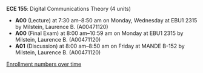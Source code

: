 **ECE 155**: Digital Communications Theory (4 units)

- **A00** (Lecture) at 7:30 am–8:50 am on Monday, Wednesday at EBU1 2315 by Milstein, Laurence B. (A00471120)
- **A00** (Final Exam) at 8:00 am–10:59 am on Monday at EBU1 2315 by Milstein, Laurence B. (A00471120)
- **A01** (Discussion) at 8:00 am–8:50 am on Friday at MANDE B-152 by Milstein, Laurence B. (A00471120)

[Enrollment numbers over time](./ECE155.tsv)
